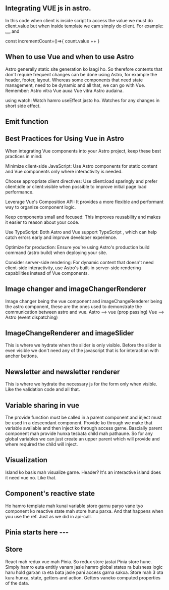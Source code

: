 ## Integrating VUE js in astro. 
<script setup>
    import { ref } from 'vue';
    const count = ref(0);

    const incrementCount = () => {
        count.value++;
    }
</script>

<template>
    <button @click="incrementCount"> I am clicked my value {{ count }}</button>
</template>
In this code when client is inside script to access the value we must do client.value but when inside template we cam simply do client. For example:
<button @click="count++"> </button>
and

const incrementCount=()=>{
    count.value ++
}

## When to use Vue and when to use Astro
Astro generally static site generation ko laagi ho. So therefore contents that don't require frequent changes can be done using Astro, for example the header, footer, layout. Whereas some components that need state management, need to be dynamic and all that, we can go with Vue. Remember: Astro vitra Vue auxa Vue vitra Astro audaina.

using watch: Watch hamro useEffect jasto ho. Watches for any changes in short side effect.
## Emit function


## Best Practices for Using Vue in Astro

When integrating Vue components into your Astro project, keep these 
best practices
 in mind:

Minimize client-side JavaScript: Use Astro components for static content and Vue components only where 
interactivity
 is needed.

Choose appropriate client directives: Use client:load sparingly and prefer client:idle or client:visible when possible to improve initial page load performance.

Leverage Vue's Composition API: It provides a more flexible and performant way to organize component logic.

Keep components small and focused: This improves reusability and makes it easier to reason about your code.

Use TypeScript: Both Astro and Vue support 
TypeScript
, which can help catch errors early and improve developer experience.

Optimize for production: Ensure you're using Astro's production build command (astro build) when deploying your site.

Consider server-side rendering: For dynamic content that doesn't need client-side interactivity, use Astro's built-in server-side rendering capabilities instead of Vue components.


## Image changer and imageChangerRenderer
Image changer being the vue component and imageChangeRenderer being the astro component, these are the ones used to demonstrate the communication between astro and vue. 
Astro --> vue (prop passing)
Vue --> Astro (event dispatching)

## ImageChangeRenderer and imageSlider
This is where we hydrate when the slider is only visible. Before the slider is even visible we don't need any of the javascript that is for interaction with anchor buttons.

## Newsletter and newsletter renderer
This is where we hydrate the necessary js for the form only when visible. Like the validation code and all that.

## Variable sharing in vue 
The provide function must be called in a parent component and inject must be used in a descendant component. Provide ko through we make that variable avaliable and then inject ko through access garne. Bascially parent component mah provide hunxa tesbata child mah pathaune. So for any global variables we can just create an upper parent which will provide and where required the child will inject. 

## Visualization
Island ko basis mah visualize garne. Header? It's an interactive island does it need vue no. Like that. 

## Component's reactive state
Ho hamro template mah kunai variable store garnu paryo vane tyo component ko reactive state mah store hunu parxa. And that happens when you use the ref. Just as we did in api-call.

## Pinia starts here ---
## Store
React mah redux vue mah Pinia. So redux store jastai Pinia store hune. Simply hamro euta entitiy vanam jasle hamro global states ra buisness logic haru hold garxan ra eta bata jasle pani access garna sakxa. Store mah 3 ota kura hunxa, state, getters and action. Getters vaneko computed properties of the data.